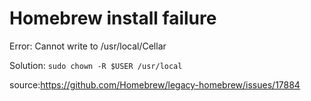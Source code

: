 # Homebrew install failure

Error: Cannot write to /usr/local/Cellar

Solution:
`sudo chown -R $USER /usr/local`

source:https://github.com/Homebrew/legacy-homebrew/issues/17884

